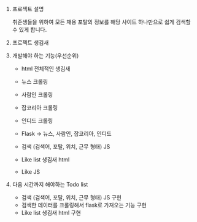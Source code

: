 

1. 프로젝트 설명 

    취준생들을 위하여 모든 채용 포탈의 정보를 해당 사이트 하나만으로 쉽게 검색할 수 있게 합니다.

2. 프로젝트 생김새


3. 개발해야 하는 기능(우선순위)
    - html 전체적인 생김새
   
    - 뉴스 크롤링
    - 사람인 크롤링
    - 잡코리아 크롤링
    - 인디드 크롤링

    - Flask -> 뉴스, 사람인, 잡코리아, 인디드 

    - 검색 (검색어, 포탈, 위치, 근무 형태) JS

    - Like list 생김새 html
    - Like JS




4. 다음 시간까지 해야하는 Todo list
    - 검색 (검색어, 포탈, 위치, 근무 형태) JS 구현
    - 검색한 데이터를 크롤링해서 flask로 가져오는 기능 구현
    - Like list 생김새 html 구현


